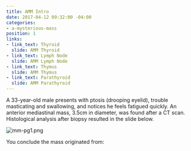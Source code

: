 ```yaml
---
title: AMM Intro
date: 2017-04-12 09:32:00 -04:00
categories:
- a-mysterious-mass
position: 1
links:
- link_text: Thyroid
  slide: AMM Thyroid
- link_text: Lymph Node
  slide: AMM Lymph Node
- link_text: Thymus
  slide: AMM Thymus
- link_text: Parathyroid
  slide: AMM Parathyroid
---
```


A 33-year-old male presents with ptosis (drooping eyelid), trouble masticating and swallowing, and notices he feels fatigued quickly. An anterior mediastinal mass, 3.5cm in diameter, was found after a CT scan. Histological analysis after biopsy resulted in the slide below.

![mm-pg1.png](/uploads/mm-pg1.png)

You conclude the mass originated from:
